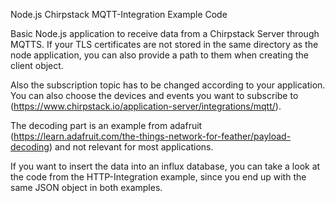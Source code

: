 Node.js Chirpstack MQTT-Integration Example Code


Basic Node.js application to receive data from a Chirpstack Server through MQTTS. If your TLS certificates are not stored in the same directory as the node application, you can also provide a path to them when creating the client object.


Also the subscription topic has to be changed according to your application. You can also choose the devices and events you want to subscribe to (https://www.chirpstack.io/application-server/integrations/mqtt/).


The decoding part is an example from adafruit (https://learn.adafruit.com/the-things-network-for-feather/payload-decoding) and not relevant for most applications.


If you want to insert the data into an influx database, you can take a look at the code from the HTTP-Integration example, since you end up with the same JSON object in both examples.
